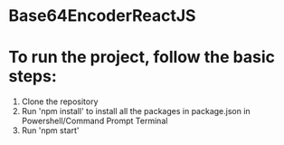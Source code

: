 # Base64EncoderReactJS
# To run the project, follow the basic steps:
1. Clone the repository 
2. Run 'npm install' to install all the packages in package.json in Powershell/Command Prompt Terminal
3. Run 'npm start'
